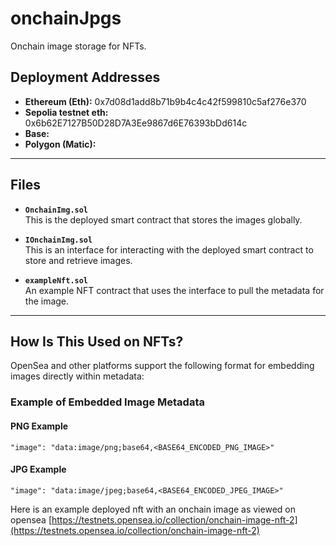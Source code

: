 # onchainJpgs
Onchain image storage for NFTs.

## Deployment Addresses
- **Ethereum (Eth):**   0x7d08d1add8b71b9b4c4c42f599810c5af276e370
- **Sepolia testnet eth:** 0x6b62E7127B50D28D7A3Ee9867d6E76393bDd614c
- **Base:**  
- **Polygon (Matic):**

---

## Files

- **`OnchainImg.sol`**  
  This is the deployed smart contract that stores the images globally.

- **`IOnchainImg.sol`**  
  This is an interface for interacting with the deployed smart contract to store and retrieve images.

- **`exampleNft.sol`**  
  An example NFT contract that uses the interface to pull the metadata for the image.

---

## How Is This Used on NFTs?

OpenSea and other platforms support the following format for embedding images directly within metadata:

### Example of Embedded Image Metadata
#### PNG Example
```
"image": "data:image/png;base64,<BASE64_ENCODED_PNG_IMAGE>"
```
#### JPG Example
```
"image": "data:image/jpeg;base64,<BASE64_ENCODED_JPEG_IMAGE>"
```

Here is an example deployed nft with an onchain image as viewed on opensea [https://testnets.opensea.io/collection/onchain-image-nft-2](https://testnets.opensea.io/collection/onchain-image-nft-2)

